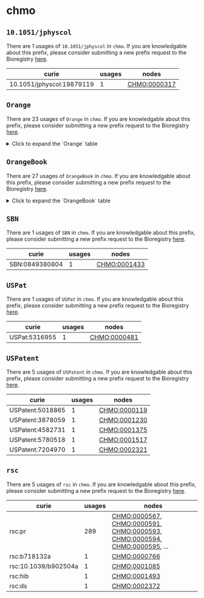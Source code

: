 # chmo

## `10.1051/jphyscol`

There are 1 usages of `10.1051/jphyscol` in `chmo`.
If you are knowledgable about this prefix, please consider submitting a new prefix
request to the Bioregistry [here](https://github.com/biopragmatics/bioregistry/issues/new?assignees=cthoyt&labels=New%2CPrefix&template=new-prefix.yml&title=%5BResource%5D%3A%2010.1051/jphyscol).

| curie                     |   usages | nodes                                                       |
|---------------------------|----------|-------------------------------------------------------------|
| 10.1051/jphyscol:19879119 |        1 | [CHMO:0000317](http://purl.obolibrary.org/obo/CHMO_0000317) |

## `Orange`

There are 23 usages of `Orange` in `chmo`.
If you are knowledgable about this prefix, please consider submitting a new prefix
request to the Bioregistry [here](https://github.com/biopragmatics/bioregistry/issues/new?assignees=cthoyt&labels=New%2CPrefix&template=new-prefix.yml&title=%5BResource%5D%3A%20Orange).

<details>
<summary>Click to expand the `Orange` table</summary>

| curie           |   usages | nodes                                                                                                                                                                                                                                                                                                                |
|-----------------|----------|----------------------------------------------------------------------------------------------------------------------------------------------------------------------------------------------------------------------------------------------------------------------------------------------------------------------|
| Orange:5.2.2    |        8 | [CHMO:0000687](http://purl.obolibrary.org/obo/CHMO_0000687), [CHMO:0000688](http://purl.obolibrary.org/obo/CHMO_0000688), [CHMO:0000689](http://purl.obolibrary.org/obo/CHMO_0000689), [CHMO:0000692](http://purl.obolibrary.org/obo/CHMO_0000692), [CHMO:0000693](http://purl.obolibrary.org/obo/CHMO_0000693), ... |
| Orange:9.2.1.1  |        7 | [CHMO:0000984](http://purl.obolibrary.org/obo/CHMO_0000984), [CHMO:0000985](http://purl.obolibrary.org/obo/CHMO_0000985), [CHMO:0000986](http://purl.obolibrary.org/obo/CHMO_0000986), [CHMO:0000991](http://purl.obolibrary.org/obo/CHMO_0000991), [CHMO:0000992](http://purl.obolibrary.org/obo/CHMO_0000992), ... |
| Orange:17.2.3   |        5 | [CHMO:0000334](http://purl.obolibrary.org/obo/CHMO_0000334), [CHMO:0000335](http://purl.obolibrary.org/obo/CHMO_0000335), [CHMO:0000336](http://purl.obolibrary.org/obo/CHMO_0000336), [CHMO:0000337](http://purl.obolibrary.org/obo/CHMO_0000337), [CHMO:0000338](http://purl.obolibrary.org/obo/CHMO_0000338), ... |
| Orange:9.2.3.2  |        5 | [CHMO:0000971](http://purl.obolibrary.org/obo/CHMO_0000971), [CHMO:0000972](http://purl.obolibrary.org/obo/CHMO_0000972), [CHMO:0000973](http://purl.obolibrary.org/obo/CHMO_0000973), [CHMO:0000974](http://purl.obolibrary.org/obo/CHMO_0000974), [CHMO:0000975](http://purl.obolibrary.org/obo/CHMO_0000975), ... |
| Orange:17.3     |        4 | [CHMO:0000144](http://purl.obolibrary.org/obo/CHMO_0000144), [CHMO:0000145](http://purl.obolibrary.org/obo/CHMO_0000145), [CHMO:0000147](http://purl.obolibrary.org/obo/CHMO_0000147), [CHMO:0000157](http://purl.obolibrary.org/obo/CHMO_0000157)                                                                   |
| Orange:8.5.4    |        3 | [CHMO:0000010](http://purl.obolibrary.org/obo/CHMO_0000010), [CHMO:0002384](http://purl.obolibrary.org/obo/CHMO_0002384), [CHMO:0002386](http://purl.obolibrary.org/obo/CHMO_0002386)                                                                                                                                |
| Orange:17.2.7   |        3 | [CHMO:0000069](http://purl.obolibrary.org/obo/CHMO_0000069), [CHMO:0000098](http://purl.obolibrary.org/obo/CHMO_0000098), [CHMO:0000375](http://purl.obolibrary.org/obo/CHMO_0000375)                                                                                                                                |
| Orange:17.2.1.6 |        3 | [CHMO:0000152](http://purl.obolibrary.org/obo/CHMO_0000152), [CHMO:0000154](http://purl.obolibrary.org/obo/CHMO_0000154), [CHMO:0000155](http://purl.obolibrary.org/obo/CHMO_0000155)                                                                                                                                |
| Orange:17.2.4   |        3 | [CHMO:0000344](http://purl.obolibrary.org/obo/CHMO_0000344), [CHMO:0000346](http://purl.obolibrary.org/obo/CHMO_0000346), [CHMO:0000353](http://purl.obolibrary.org/obo/CHMO_0000353)                                                                                                                                |
| Orange:17.2.6   |        3 | [CHMO:0000362](http://purl.obolibrary.org/obo/CHMO_0000362), [CHMO:0000363](http://purl.obolibrary.org/obo/CHMO_0000363), [CHMO:0000364](http://purl.obolibrary.org/obo/CHMO_0000364)                                                                                                                                |
| Orange:17.2.1.4 |        3 | [CHMO:0000384](http://purl.obolibrary.org/obo/CHMO_0000384), [CHMO:0000395](http://purl.obolibrary.org/obo/CHMO_0000395), [CHMO:0000397](http://purl.obolibrary.org/obo/CHMO_0000397)                                                                                                                                |
| Orange:9.2.1.6  |        2 | [CHMO:0001050](http://purl.obolibrary.org/obo/CHMO_0001050), [CHMO:0001051](http://purl.obolibrary.org/obo/CHMO_0001051)                                                                                                                                                                                             |
| Orange:8.5.1    |        1 | [CHMO:0000012](http://purl.obolibrary.org/obo/CHMO_0000012)                                                                                                                                                                                                                                                          |
| Orange: 8.5.3   |        1 | [CHMO:0000027](http://purl.obolibrary.org/obo/CHMO_0000027)                                                                                                                                                                                                                                                          |
| Orange:17.7.5   |        1 | [CHMO:0000192](http://purl.obolibrary.org/obo/CHMO_0000192)                                                                                                                                                                                                                                                          |
| Orange:16.2     |        1 | [CHMO:0000314](http://purl.obolibrary.org/obo/CHMO_0000314)                                                                                                                                                                                                                                                          |
| Orange:17.2.5   |        1 | [CHMO:0000355](http://purl.obolibrary.org/obo/CHMO_0000355)                                                                                                                                                                                                                                                          |
| Orange:17.2.2.2 |        1 | [CHMO:0000378](http://purl.obolibrary.org/obo/CHMO_0000378)                                                                                                                                                                                                                                                          |
| Orange:17.2.1.2 |        1 | [CHMO:0000407](http://purl.obolibrary.org/obo/CHMO_0000407)                                                                                                                                                                                                                                                          |
| Orange:5.2.1    |        1 | [CHMO:0000681](http://purl.obolibrary.org/obo/CHMO_0000681)                                                                                                                                                                                                                                                          |
| Orange:9.2.1.3  |        1 | [CHMO:0001008](http://purl.obolibrary.org/obo/CHMO_0001008)                                                                                                                                                                                                                                                          |
| Orange:9.2.1.5  |        1 | [CHMO:0001011](http://purl.obolibrary.org/obo/CHMO_0001011)                                                                                                                                                                                                                                                          |
| Orange:3.4.12   |        1 | [CHMO:0002348](http://purl.obolibrary.org/obo/CHMO_0002348)                                                                                                                                                                                                                                                          |

</details>

## `OrangeBook`

There are 27 usages of `OrangeBook` in `chmo`.
If you are knowledgable about this prefix, please consider submitting a new prefix
request to the Bioregistry [here](https://github.com/biopragmatics/bioregistry/issues/new?assignees=cthoyt&labels=New%2CPrefix&template=new-prefix.yml&title=%5BResource%5D%3A%20OrangeBook).

<details>
<summary>Click to expand the `OrangeBook` table</summary>

| curie                 |   usages | nodes                                                                                                                                                                                                                                                                                                                |
|-----------------------|----------|----------------------------------------------------------------------------------------------------------------------------------------------------------------------------------------------------------------------------------------------------------------------------------------------------------------------|
| OrangeBook:5.3        |       14 | [CHMO:0001260](http://purl.obolibrary.org/obo/CHMO_0001260), [CHMO:0001264](http://purl.obolibrary.org/obo/CHMO_0001264), [CHMO:0001265](http://purl.obolibrary.org/obo/CHMO_0001265), [CHMO:0001504](http://purl.obolibrary.org/obo/CHMO_0001504), [CHMO:0001505](http://purl.obolibrary.org/obo/CHMO_0001505), ... |
| OrangeBook:8.5.3      |        7 | [CHMO:0000024](http://purl.obolibrary.org/obo/CHMO_0000024), [CHMO:0000025](http://purl.obolibrary.org/obo/CHMO_0000025), [CHMO:0000028](http://purl.obolibrary.org/obo/CHMO_0000028), [CHMO:0000032](http://purl.obolibrary.org/obo/CHMO_0000032), [CHMO:0000033](http://purl.obolibrary.org/obo/CHMO_0000033), ... |
| OrangeBook:17.2.1.4   |        6 | [CHMO:0000343](http://purl.obolibrary.org/obo/CHMO_0000343), [CHMO:0000394](http://purl.obolibrary.org/obo/CHMO_0000394), [CHMO:0000396](http://purl.obolibrary.org/obo/CHMO_0000396), [CHMO:0000398](http://purl.obolibrary.org/obo/CHMO_0000398), [CHMO:0000399](http://purl.obolibrary.org/obo/CHMO_0000399), ... |
| OrangeBook:9.4.1      |        6 | [CHMO:0001577](http://purl.obolibrary.org/obo/CHMO_0001577), [CHMO:0001578](http://purl.obolibrary.org/obo/CHMO_0001578), [CHMO:0001598](http://purl.obolibrary.org/obo/CHMO_0001598), [CHMO:0001599](http://purl.obolibrary.org/obo/CHMO_0001599), [CHMO:0001600](http://purl.obolibrary.org/obo/CHMO_0001600), ... |
| OrangeBook:9.2.1.5    |        5 | [CHMO:0001006](http://purl.obolibrary.org/obo/CHMO_0001006), [CHMO:0001010](http://purl.obolibrary.org/obo/CHMO_0001010), [CHMO:0001012](http://purl.obolibrary.org/obo/CHMO_0001012), [CHMO:0001013](http://purl.obolibrary.org/obo/CHMO_0001013), [CHMO:0001014](http://purl.obolibrary.org/obo/CHMO_0001014), ... |
| OrangeBook:8.5.1      |        4 | [CHMO:0000013](http://purl.obolibrary.org/obo/CHMO_0000013), [CHMO:0000016](http://purl.obolibrary.org/obo/CHMO_0000016), [CHMO:0000017](http://purl.obolibrary.org/obo/CHMO_0000017), [CHMO:0000021](http://purl.obolibrary.org/obo/CHMO_0000021)                                                                   |
| OrangeBook:9.5        |        4 | [CHMO:0001464](http://purl.obolibrary.org/obo/CHMO_0001464), [CHMO:0001686](http://purl.obolibrary.org/obo/CHMO_0001686), [CHMO:0001696](http://purl.obolibrary.org/obo/CHMO_0001696), [CHMO:0001697](http://purl.obolibrary.org/obo/CHMO_0001697)                                                                   |
| OrangeBook:8.5.2      |        3 | [CHMO:0000004](http://purl.obolibrary.org/obo/CHMO_0000004), [CHMO:0000005](http://purl.obolibrary.org/obo/CHMO_0000005), [CHMO:0000015](http://purl.obolibrary.org/obo/CHMO_0000015)                                                                                                                                |
| OrangeBook:17.2.2.2   |        3 | [CHMO:0000316](http://purl.obolibrary.org/obo/CHMO_0000316), [CHMO:0000377](http://purl.obolibrary.org/obo/CHMO_0000377), [CHMO:0000380](http://purl.obolibrary.org/obo/CHMO_0000380)                                                                                                                                |
| OrangeBook:10.3.4.9.5 |        3 | [CHMO:0001491](http://purl.obolibrary.org/obo/CHMO_0001491), [CHMO:0001492](http://purl.obolibrary.org/obo/CHMO_0001492), [CHMO:0001498](http://purl.obolibrary.org/obo/CHMO_0001498)                                                                                                                                |
| OrangeBook:17.2.2.1   |        2 | [CHMO:0000164](http://purl.obolibrary.org/obo/CHMO_0000164), [CHMO:0000371](http://purl.obolibrary.org/obo/CHMO_0000371)                                                                                                                                                                                             |
| OrangeBook:17.2.3     |        2 | [CHMO:0000332](http://purl.obolibrary.org/obo/CHMO_0000332), [CHMO:0000333](http://purl.obolibrary.org/obo/CHMO_0000333)                                                                                                                                                                                             |
| OrangeBook:6.2        |        2 | [CHMO:0001212](http://purl.obolibrary.org/obo/CHMO_0001212), [CHMO:0001214](http://purl.obolibrary.org/obo/CHMO_0001214)                                                                                                                                                                                             |
| OrangeBook:9.2.7.7    |        2 | [CHMO:0001610](http://purl.obolibrary.org/obo/CHMO_0001610), [CHMO:0001612](http://purl.obolibrary.org/obo/CHMO_0001612)                                                                                                                                                                                             |
| OrangeBook:8.3        |        2 | [CHMO:0002345](http://purl.obolibrary.org/obo/CHMO_0002345), [CHMO:0002347](http://purl.obolibrary.org/obo/CHMO_0002347)                                                                                                                                                                                             |
| OrangeBook:3.4.12     |        2 | [CHMO:0002352](http://purl.obolibrary.org/obo/CHMO_0002352), [CHMO:0002353](http://purl.obolibrary.org/obo/CHMO_0002353)                                                                                                                                                                                             |
| OrangeBook:8.1        |        1 | [CHMO:0000003](http://purl.obolibrary.org/obo/CHMO_0000003)                                                                                                                                                                                                                                                          |
| OrangeBook:17.2.1.6   |        1 | [CHMO:0000153](http://purl.obolibrary.org/obo/CHMO_0000153)                                                                                                                                                                                                                                                          |
| OrangeBook:17.7.5     |        1 | [CHMO:0000162](http://purl.obolibrary.org/obo/CHMO_0000162)                                                                                                                                                                                                                                                          |
| OrangeBook:16.2       |        1 | [CHMO:0000309](http://purl.obolibrary.org/obo/CHMO_0000309)                                                                                                                                                                                                                                                          |
| OrangeBook:17.2       |        1 | [CHMO:0000331](http://purl.obolibrary.org/obo/CHMO_0000331)                                                                                                                                                                                                                                                          |
| OrangeBook:17.2.4     |        1 | [CHMO:0000351](http://purl.obolibrary.org/obo/CHMO_0000351)                                                                                                                                                                                                                                                          |
| OrangeBook:17.3       |        1 | [CHMO:0000560](http://purl.obolibrary.org/obo/CHMO_0000560)                                                                                                                                                                                                                                                          |
| OrangeBook:5.2.2      |        1 | [CHMO:0000684](http://purl.obolibrary.org/obo/CHMO_0000684)                                                                                                                                                                                                                                                          |
| OrangeBook:9.2.1.4    |        1 | [CHMO:0001009](http://purl.obolibrary.org/obo/CHMO_0001009)                                                                                                                                                                                                                                                          |
| OrangeBook:10.3.4.9.3 |        1 | [CHMO:0001657](http://purl.obolibrary.org/obo/CHMO_0001657)                                                                                                                                                                                                                                                          |
| OrangeBook:3.4.3      |        1 | [CHMO:0002354](http://purl.obolibrary.org/obo/CHMO_0002354)                                                                                                                                                                                                                                                          |

</details>

## `SBN`

There are 1 usages of `SBN` in `chmo`.
If you are knowledgable about this prefix, please consider submitting a new prefix
request to the Bioregistry [here](https://github.com/biopragmatics/bioregistry/issues/new?assignees=cthoyt&labels=New%2CPrefix&template=new-prefix.yml&title=%5BResource%5D%3A%20SBN).

| curie          |   usages | nodes                                                       |
|----------------|----------|-------------------------------------------------------------|
| SBN:0849380804 |        1 | [CHMO:0001433](http://purl.obolibrary.org/obo/CHMO_0001433) |

## `USPat`

There are 1 usages of `USPat` in `chmo`.
If you are knowledgable about this prefix, please consider submitting a new prefix
request to the Bioregistry [here](https://github.com/biopragmatics/bioregistry/issues/new?assignees=cthoyt&labels=New%2CPrefix&template=new-prefix.yml&title=%5BResource%5D%3A%20USPat).

| curie         |   usages | nodes                                                       |
|---------------|----------|-------------------------------------------------------------|
| USPat:5316955 |        1 | [CHMO:0000481](http://purl.obolibrary.org/obo/CHMO_0000481) |

## `USPatent`

There are 5 usages of `USPatent` in `chmo`.
If you are knowledgable about this prefix, please consider submitting a new prefix
request to the Bioregistry [here](https://github.com/biopragmatics/bioregistry/issues/new?assignees=cthoyt&labels=New%2CPrefix&template=new-prefix.yml&title=%5BResource%5D%3A%20USPatent).

| curie            |   usages | nodes                                                       |
|------------------|----------|-------------------------------------------------------------|
| USPatent:5018865 |        1 | [CHMO:0000119](http://purl.obolibrary.org/obo/CHMO_0000119) |
| USPatent:3878059 |        1 | [CHMO:0001230](http://purl.obolibrary.org/obo/CHMO_0001230) |
| USPatent:4582731 |        1 | [CHMO:0001375](http://purl.obolibrary.org/obo/CHMO_0001375) |
| USPatent:5780518 |        1 | [CHMO:0001517](http://purl.obolibrary.org/obo/CHMO_0001517) |
| USPatent:7204970 |        1 | [CHMO:0002321](http://purl.obolibrary.org/obo/CHMO_0002321) |

## `rsc`

There are 5 usages of `rsc` in `chmo`.
If you are knowledgable about this prefix, please consider submitting a new prefix
request to the Bioregistry [here](https://github.com/biopragmatics/bioregistry/issues/new?assignees=cthoyt&labels=New%2CPrefix&template=new-prefix.yml&title=%5BResource%5D%3A%20rsc).

| curie                |   usages | nodes                                                                                                                                                                                                                                                                                                                |
|----------------------|----------|----------------------------------------------------------------------------------------------------------------------------------------------------------------------------------------------------------------------------------------------------------------------------------------------------------------------|
| rsc:pr               |      289 | [CHMO:0000567](http://purl.obolibrary.org/obo/CHMO_0000567), [CHMO:0000591](http://purl.obolibrary.org/obo/CHMO_0000591), [CHMO:0000593](http://purl.obolibrary.org/obo/CHMO_0000593), [CHMO:0000594](http://purl.obolibrary.org/obo/CHMO_0000594), [CHMO:0000595](http://purl.obolibrary.org/obo/CHMO_0000595), ... |
| rsc:b718132a         |        1 | [CHMO:0000766](http://purl.obolibrary.org/obo/CHMO_0000766)                                                                                                                                                                                                                                                          |
| rsc:10.1039/b902504a |        1 | [CHMO:0001085](http://purl.obolibrary.org/obo/CHMO_0001085)                                                                                                                                                                                                                                                          |
| rsc:hib              |        1 | [CHMO:0001493](http://purl.obolibrary.org/obo/CHMO_0001493)                                                                                                                                                                                                                                                          |
| rsc:ds               |        1 | [CHMO:0002372](http://purl.obolibrary.org/obo/CHMO_0002372)                                                                                                                                                                                                                                                          |

